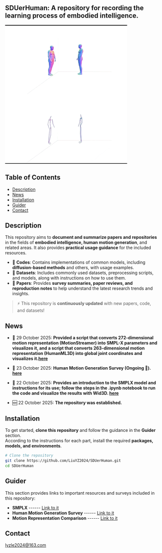 ## SDUerHuman: A repository for recording the learning process of embodied intelligence.

<!-- [[Paper Page](https://smpl-x.is.tue.mpg.de)] [[Paper](https://ps.is.tuebingen.mpg.de/uploads_file/attachment/attachment/497/SMPL-X.pdf)]
[[Supp. Mat.](https://ps.is.tuebingen.mpg.de/uploads_file/attachment/attachment/498/SMPL-X-supp.pdf)]-->

![visualize Inter-X](./demo.gif) 

## Table of Contents

  * [Description](#description)
  * [News](#news)
  * [Installation](#installation)
  * [Guider](#Guider)
  * [Contact](#contact)

## Description

This repository aims to **document and summarize papers and repositories** in the fields of **embodied intelligence, human motion generation**, and related areas. It also provides **practical usage guidance** for the included resources.

- 📂 **Codes**: Contains implementations of common models, including **diffusion-based methods** and others, with usage examples.  
- 📂 **Datasets**: Includes commonly used datasets, preprocessing scripts, and models, along with instructions on how to use them.  
- 📂 **Papers**: Provides **survey summaries, paper reviews, and reproduction notes** to help understand the latest research trends and insights.

> ⚡ This repository is **continuously updated** with new papers, code, and datasets!


## News

- 📖 29 October 2025: **Provided a script that converts 272-dimensional motion representation (MotionStreamer) into SMPL-X parameters and visualizes it, and a script that converts 263-dimensional motion representation (HumanML3D) into global joint coordinates and visualizes it.[here](./Datasets/SMPLX/SMPLX_guide.md)**

- 📝 23 October 2025: **Human Motion Generation Survey (Ongoing 🔄). [here](./Papers/Survey_on_Human_Motion_Generation.md)**

- 📖 22 October 2025: **Provides an introduction to the SMPLX model and instructions for its use; follow the steps in the .ipynb notebook to run the code and visualize the results with Wid3D. [here](./Datasets/SMPLX/SMPLX_guide.md)**

- 🆕 22 October 2025: **The repository was established.**


## Installation

To get started, **clone this repository** and follow the guidance in the **Guider** section.  
According to the instructions for each part, install the required **packages, models, and environments**.

```bash
# Clone the repository
git clone https://github.com/LiuYZ2024/SDUerHuman.git
cd SDUerHuman
```

##  Guider
This section provides links to important resources and surveys included in this repository:

- **SMPLX** ------ [Link to it](./Datasets/SMPLX/SMPLX_guide.md)
- **Human Motion Generation Survey** ------ [Link to it](./Papers/Survey_on_Human_Motion_Generation.md)
- **Motion Representation Comparison** ------ [Link to it](.Datasets/MotionRepresentation.md)


## Contact
lyzle2024@163.com
